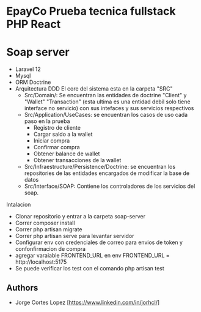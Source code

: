 # EpayCo Prueba tecnica fullstack PHP React


 # Soap server

-   Laravel 12
-   Mysql
-   ORM Doctrine
-   Arquitectura DDD El core del sistema esta en la carpeta  "SRC"
    - Src/Domain/: Se encuentran las entidades de doctrine "Client" y "Wallet" "Transaction" (esta ultima es una entidad debil solo tiene interface no servicio) con sus intefaces y sus servicios respectivos
    - Src/Application/UseCases: se encuentran los casos de uso cada paso en la prueba
        - Registro de cliente
        - Cargar saldo a la wallet
        - Iniciar compra
        - Confirmar compra
        - Obtener balance de wallet
        - Obtener transacciones de la wallet
    - Src/Infraestructure/Persistence/Doctrine: se encuentran los repositories de las entidades encargados de modificar la base de datos
    - Src/Interface/SOAP: Contiene los controladores de los servicios del soap.
        

Intalacion 
- Clonar repositorio y entrar a la carpeta soap-server
- Correr composer install
- Correr php artisan migrate
- Correr php artisan serve para levantar servidor
- Configurar env con credenciales de correo para envios de token y confonfirmacion de compra 
- agregar varaiable FRONTEND_URL en env FRONTEND_URL = http://localhost:5175
- Se puede verificar los test con el comando php artisan test


## Authors

- Jorge Cortes Lopez [https://www.linkedin.com/in/jorhcl/]

